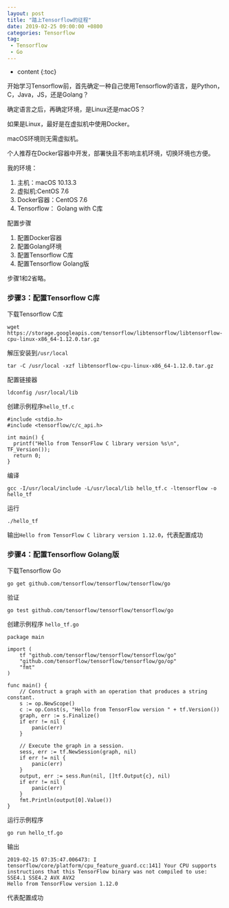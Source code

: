 ```yaml
---
layout: post
title: "踏上Tensorflow的征程"
date: 2019-02-25 09:00:00 +0800 
categories: Tensorflow
tag:
 - Tensorflow
 - Go
---
```

* content
{:toc}

开始学习Tensorflow前，首先确定一种自己使用Tensorflow的语言，是Python，C，Java，JS，还是Golang？

确定语言之后，再确定环境，是Linux还是macOS？

如果是Linux，最好是在虚拟机中使用Docker。

macOS环境则无需虚拟机。

个人推荐在Docker容器中开发，部署快且不影响主机环境，切换环境也方便。

我的环境：

1. 主机：macOS 10.13.3
2. 虚拟机:CentOS 7.6
3. Docker容器：CentOS 7.6
4. Tensorflow： Golang with C库

配置步骤

1. 配置Docker容器
2. 配置Golang环境
3. 配置Tensorflow C库
4. 配置Tensorflow Golang版

步骤1和2省略。

<!-- more -->

### 步骤3：配置Tensorflow C库

下载Tensorflow C库
```
wget https://storage.googleapis.com/tensorflow/libtensorflow/libtensorflow-cpu-linux-x86_64-1.12.0.tar.gz
```
解压安装到`/usr/local`
```
tar -C /usr/local -xzf libtensorflow-cpu-linux-x86_64-1.12.0.tar.gz
```

配置链接器
```
ldconfig /usr/local/lib
```

创建示例程序`hello_tf.c`
```
#include <stdio.h>
#include <tensorflow/c/c_api.h>

int main() {
  printf("Hello from TensorFlow C library version %s\n", TF_Version());
  return 0;
}
```

编译
```
gcc -I/usr/local/include -L/usr/local/lib hello_tf.c -ltensorflow -o hello_tf
```
运行
```
./hello_tf
```

输出`Hello from TensorFlow C library version 1.12.0`，代表配置成功

### 步骤4：配置Tensorflow Golang版


下载Tensorflow Go
```
go get github.com/tensorflow/tensorflow/tensorflow/go
```

验证
```
go test github.com/tensorflow/tensorflow/tensorflow/go
```

创建示例程序 `hello_tf.go`
```
package main

import (
    tf "github.com/tensorflow/tensorflow/tensorflow/go"
    "github.com/tensorflow/tensorflow/tensorflow/go/op"
    "fmt"
)

func main() {
    // Construct a graph with an operation that produces a string constant.
    s := op.NewScope()
    c := op.Const(s, "Hello from TensorFlow version " + tf.Version())
    graph, err := s.Finalize()
    if err != nil {
        panic(err)
    }

    // Execute the graph in a session.
    sess, err := tf.NewSession(graph, nil)
    if err != nil {
        panic(err)
    }
    output, err := sess.Run(nil, []tf.Output{c}, nil)
    if err != nil {
        panic(err)
    }
    fmt.Println(output[0].Value())
}
```
运行示例程序
```
go run hello_tf.go
```

输出
```
2019-02-15 07:35:47.006473: I tensorflow/core/platform/cpu_feature_guard.cc:141] Your CPU supports instructions that this TensorFlow binary was not compiled to use: SSE4.1 SSE4.2 AVX AVX2
Hello from TensorFlow version 1.12.0
```
代表配置成功

